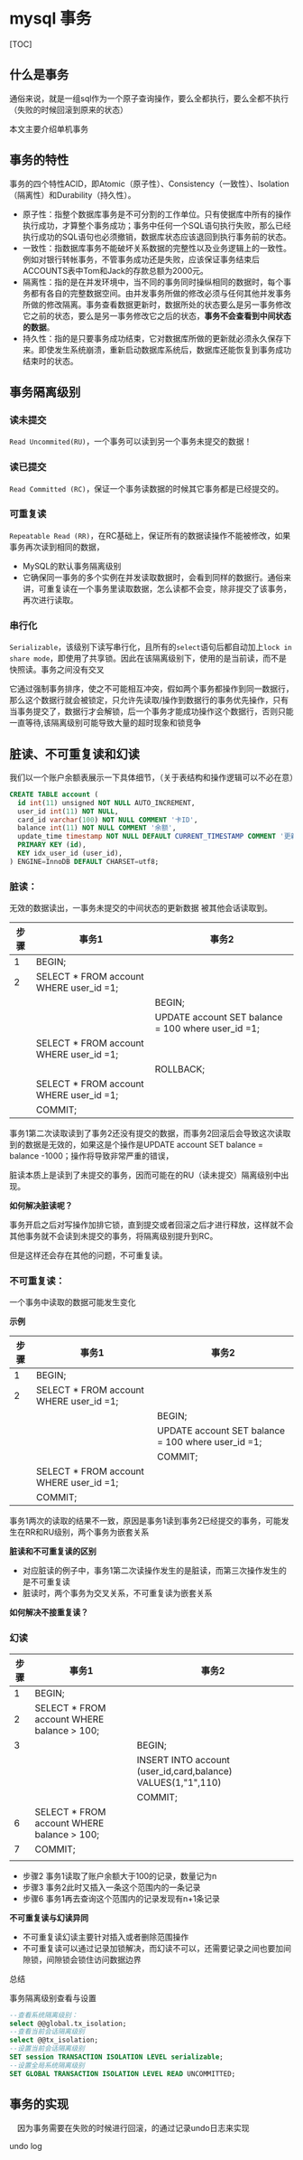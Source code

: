 # mysql 事务



[TOC]



## 什么是事务

通俗来说，就是一组sql作为一个原子查询操作，要么全都执行，要么全都不执行（失败的时候回滚到原来的状态）

本文主要介绍单机事务

## 事务的特性

事务的四个特性ACID，即Atomic（原子性）、Consistency（一致性）、Isolation（隔离性）和Durability（持久性）。

- 原子性：指整个数据库事务是不可分割的工作单位。只有使据库中所有的操作执行成功，才算整个事务成功；事务中任何一个SQL语句执行失败，那么已经执行成功的SQL语句也必须撤销，数据库状态应该退回到执行事务前的状态。
- 一致性：指数据库事务不能破坏关系数据的完整性以及业务逻辑上的一致性。例如对银行转帐事务，不管事务成功还是失败，应该保证事务结束后ACCOUNTS表中Tom和Jack的存款总额为2000元。
- 隔离性：指的是在并发环境中，当不同的事务同时操纵相同的数据时，每个事务都有各自的完整数据空间。由并发事务所做的修改必须与任何其他并发事务所做的修改隔离。事务查看数据更新时，数据所处的状态要么是另一事务修改它之前的状态，要么是另一事务修改它之后的状态，**事务不会查看到中间状态的数据**。
- 持久性：指的是只要事务成功结束，它对数据库所做的更新就必须永久保存下来。即使发生系统崩溃，重新启动数据库系统后，数据库还能恢复到事务成功结束时的状态。

## 事务隔离级别

### 读未提交

`Read Uncommited(RU)`，一个事务可以读到另一个事务未提交的数据！

### 读已提交

`Read Committed (RC)`，保证一个事务读数据的时候其它事务都是已经提交的。

### 可重复读

`Repeatable Read (RR)`，在RC基础上，保证所有的数据读操作不能被修改，如果事务再次读到相同的数据，

- MySQL的默认事务隔离级别
- 它确保同一事务的多个实例在并发读取数据时，会看到同样的数据行。通俗来讲，可重复读在一个事务里读取数据，怎么读都不会变，除非提交了该事务，再次进行读取。

### 串行化

`Serializable`，该级别下读写串行化，且所有的`select`语句后都自动加上`lock in share mode`，即使用了共享锁。因此在该隔离级别下，使用的是当前读，而不是快照读。事务之间没有交叉

它通过强制事务排序，使之不可能相互冲突，假如两个事务都操作到同一数据行，那么这个数据行就会被锁定，只允许先读取/操作到数据行的事务优先操作，只有当事务提交了，数据行才会解锁，后一个事务才能成功操作这个数据行，否则只能一直等待,该隔离级别可能导致大量的超时现象和锁竞争



## 脏读、不可重复读和幻读

我们以一个账户余额表展示一下具体细节，（关于表结构和操作逻辑可以不必在意）

``` sql
CREATE TABLE account (
  id int(11) unsigned NOT NULL AUTO_INCREMENT,
  user_id int(11) NOT NULL,
  card_id varchar(100) NOT NULL COMMENT '卡ID',
  balance int(11) NOT NULL COMMENT '余额',
  update_time timestamp NOT NULL DEFAULT CURRENT_TIMESTAMP COMMENT '更新时间',
  PRIMARY KEY (id),
  KEY idx_user_id (user_id),
) ENGINE=InnoDB DEFAULT CHARSET=utf8;
```

### 脏读：

无效的数据读出，一事务未提交的中间状态的更新数据 被其他会话读取到。

| 步骤 | 事务1                                   | 事务2                                              |
| ---- | --------------------------------------- | -------------------------------------------------- |
| 1    | BEGIN;                                  |                                                    |
| 2    | SELECT * FROM account WHERE user_id =1; |                                                    |
|      |                                         | BEGIN;                                             |
|      |                                         | UPDATE account SET balance = 100 where user_id =1; |
|      | SELECT * FROM account WHERE user_id =1; |                                                    |
|      |                                         | ROLLBACK;                                          |
|      | SELECT * FROM account WHERE user_id =1; |                                                    |
|      | COMMIT;                                 |                                                    |

事务1第二次读取读到了事务2还没有提交的数据，而事务2回滚后会导致这次读取到的数据是无效的，如果这是个操作是UPDATE account SET balance = balance -1000；操作将导致非常严重的错误，

脏读本质上是读到了未提交的事务，因而可能在的RU（读未提交）隔离级别中出现。

**如何解决脏读呢？**

事务开启之后对写操作加排它锁，直到提交或者回滚之后才进行释放，这样就不会其他事务就不会读到未提交的事务，将隔离级别提升到RC。

但是这样还会存在其他的问题，不可重复读。

### 不可重复读：

一个事务中读取的数据可能发生变化

**示例**

| 步骤 | 事务1                                   | 事务2                                              |
| ---- | --------------------------------------- | -------------------------------------------------- |
| 1    | BEGIN;                                  |                                                    |
| 2    | SELECT * FROM account WHERE user_id =1; |                                                    |
|      |                                         | BEGIN;                                             |
|      |                                         | UPDATE account SET balance = 100 where user_id =1; |
|      |                                         | COMMIT;                                            |
|      | SELECT * FROM account WHERE user_id =1; |                                                    |
|      | COMMIT;                                 |                                                    |

事务1两次的读取的结果不一致，原因是事务1读到事务2已经提交的事务，可能发生在RR和RU级别，两个事务为嵌套关系

**脏读和不可重复读的区别**

- 对应脏读的例子中，事务1第二次读操作发生的是脏读，而第三次操作发生的是不可重复读
- 脏读时，两个事务为交叉关系，不可重复读为嵌套关系

**如何解决不接重复读？**



### 幻读

| 步骤 | 事务1                                       | 事务2                                                        |
| ---- | ------------------------------------------- | ------------------------------------------------------------ |
| 1    | BEGIN;                                      |                                                              |
| 2    | SELECT * FROM  account WHERE balance > 100; |                                                              |
| 3    |                                             | BEGIN;                                                       |
|      |                                             | INSERT INTO account (user_id,card,balance) VALUES(1,"1",110) |
|      |                                             | COMMIT;                                                      |
| 6    | SELECT * FROM account WHERE balance > 100;  |                                                              |
| 7    | COMMIT;                                     |                                                              |
|      |                                             |                                                              |

- 步骤2 事务1读取了账户余额大于100的记录，数量记为n
- 步骤3 事务2此时又插入一条这个范围内的一条记录
- 步骤6 事务1再去查询这个范围内的记录发现有n+1条记录



**不可重复读与幻读异同**

- 不可重复读幻读主要针对插入或者删除范围操作
- 不可重复读可以通过记录加锁解决，而幻读不可以，还需要记录之间也要加间隙锁，间隙锁会锁住访问数据边界

总结



事务隔离级别查看与设置

```sql
--查看系统隔离级别：
select @@global.tx_isolation;
--查看当前会话隔离级别
select @@tx_isolation;
--设置当前会话隔离级别
SET session TRANSACTION ISOLATION LEVEL serializable;
--设置全局系统隔离级别
SET GLOBAL TRANSACTION ISOLATION LEVEL READ UNCOMMITTED;
```

## 事务的实现

　因为事务需要在失败的时候进行回滚，的通过记录undo日志来实现

undo log